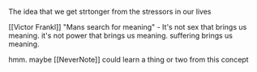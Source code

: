 The idea that we get strtonger from the stressors in our lives

[[Victor Frankl]] "Mans search for meaning" - It's not sex that brings us meaning. it's not power that brings us meaning. suffering brings us meaning.



hmm. maybe [[NeverNote]] could learn a thing or two from this concept